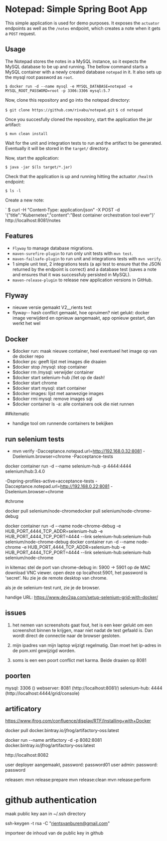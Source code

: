 # Notepad: Simple Spring Boot App  

This simple application is used for demo purposes. It exposes the `actuator` endpoints as well as the `/notes` endpoint, which creates a note when it gets a `POST` request.

## Usage

The Notepad stores the notes in a MySQL instance, so it expects the MySQL database to be up and running. The bellow command starts a MySQL container with a newly created database `notepad` in it. It also sets up the mysql root password as `root`.

`$ docker run -d --name mysql -e MYSQL_DATABASE=notepad -e MYSQL_ROOT_PASSWORD=root -p 3306:3306 mysql:5.7`

Now, clone this repository and go into the notepad directory:

`$ git clone https://github.com/rivabu/notepad.git`
`$ cd notepad`

Once you succesfully cloned the repository, start the application the jar artifact:

`$ mvn clean install`

Wait for the unit and integration tests to run and the artifact to be generated. Eventually it will be stored in the `target/` directory.

Now, start the application:

`$ java -jar $(ls target/*.jar)`

Check that the application is up and running hitting the actuator `/health` endpoint:

`$ ls -l`

Create a new note:

`
$ curl -H "Content-Type: application/json" -X POST -d '{"title":"Kubernetes","content":"Best container orchestration tool ever"}' http://localhost:8081/notes


## Features

- `Flyway` to manage database migrations.
- `maven-surefire-plugin` to run only unit tests with `mvn test`.
- `maven-failsafe-plugin` to run unit and integrations tests with `mvn verify`.
- 1 simple unit test, 2 integrations tests (a api test to ensure that the JSON returned by the endpoint is correct) and a database test (saves a note and ensures that it was successfuly persisted in MySQL).
- `maven-release-plugin` to release new application versions in GitHub.

## Flyway
- nieuwe versie gemaakt V2__rients test
- flyway-- hash conflict gemaakt, hoe opruimen? niet gelukt: docker image verwijderd en opnieuw aangemaakt, app opnieuw gestart, dan werkt het wel


## Docker
- $docker run: maak nieuwe container, heel eventueel het image op van de docker repo
- $docker ps: geeft lijst met images die draaien
- $docker stop /mysql: stop container
- $docker rm /mysql: verwijder container
- $docker start selenium-hub //let op de dash!
- $docker start chrome
- $docker start mysql: start container
- $docker images: lijst met aanwezige images
- $docker rmi mysql: remove images sql
- $docker container ls -a: alle containers ook die niet runnen

##kitematic

- handige tool om runnende containers te bekijken

## run selenium tests
- mvn verify -Dacceptance.notepad.url=http://192.168.0.32:8081 -Dselenium.browser=chrome -Pacceptance-tests

docker container run -d --name selenium-hub -p 4444:4444 selenium/hub:3.4.0

 -Dspring-profiles-active=acceptance-tests -Dacceptance.notepad.url=http://192.168.0.22:8081 -Dselenium.browser=chrome
 
#chrome
 
docker pull selenium/node-chromedocker pull selenium/node-chrome-debug

docker container run -d --name node-chrome-debug -e HUB_PORT_4444_TCP_ADDR=selenium-hub -e HUB_PORT_4444_TCP_PORT=4444 --link selenium-hub:selenium-hub selenium/node-chrome-debug
docker container run -d --name node-chrome -e HUB_PORT_4444_TCP_ADDR=selenium-hub -e HUB_PORT_4444_TCP_PORT=4444 --link selenium-hub:selenium-hub selenium/node-chrome

in kitemac stel de port van chrome-debug in: 5900 -> 5901
op de MAC download VNC viewer. 
open deze op localhost:5901, het password is 'secret'. Nu zie je de remote desktop van chrome.

als je de selenium-test runt, zie je de browser.

handige URL: https://www.dev2qa.com/setup-selenium-grid-with-docker/

## issues

1. het nemen van screenshots gaat fout, het is een keer gelukt om een screenshot binnen te krijgen, maar niet nadat de test 
gefaald is. Dan wordt direct de connectie naar de browser gesloten.

2. mijn ipadres van mijn laptop wijzigt regelmatig. Dan moet het ip-adres in de pom.xml gewijzigd worden.

3. soms is een een poort conflict met karma. Beide draaien op 8081

## poorten

mysql: 3306 ()
webserver: 8081 (http://localhost:8081/)
selenium-hub: 4444 (http://localhost:4444/grid/console)

## artificatory

https://www.jfrog.com/confluence/display/RTF/Installing+with+Docker

docker pull docker.bintray.io/jfrog/artifactory-oss:latest

docker run --name artifactory -d -p 8082:8081 docker.bintray.io/jfrog/artifactory-oss:latest

http://localhost:8082

user deployer aangemaakt, password: password01
user admin: password: password

releasen:
mvn release:prepare
mvn release:clean
mvn release:perform

# github authentication

maak public key aan in ~/.ssh directory

ssh-keygen -t rsa -C "rientsvanburen@gmail.com"

importeer de inhoud van de public key in github

